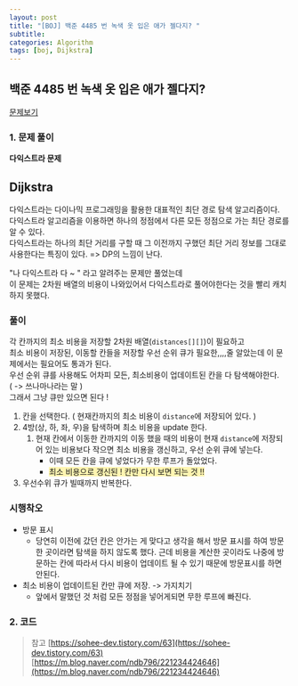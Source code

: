 ```yaml
---
layout: post
title: "[BOJ] 백준 4485 번 녹색 옷 입은 애가 젤다지? "
subtitle:
categories: Algorithm
tags: [boj, Dijkstra]
---
```


## 백준 4485 번 녹색 옷 입은 애가 젤다지? 

[문제보기](https://www.acmicpc.net/problem/4485)

### 1. 문제 풀이

**다익스트라 문제**

## Dijkstra

다익스트라는 다이나믹 프로그래밍을 활용한 대표적인 최단 경로 탐색 알고리즘이다.    
다익스트라 알고리즘을 이용하면 하나의 정점에서 다른 모든 정점으로 가는 최단 경로를 알 수 있다.    
다익스트라는 하나의 최단 거리를 구할 때 그 이전까지 구했던 최단 거리 정보를 그대로 사용한다는 특징이 있다. => DP의 느낌이 난다.    

"나 다익스트라 다 ~ " 라고 알려주는 문제만 풀었는데    
이 문제는 2차원 배열의 비용이 나와있어서 다익스트라로 풀어야한다는 것을 빨리 캐치하지 못했다.     

### 풀이

각 칸까지의 최소 비용을 저장할 2차원 배열(`distances[][]`)이 필요하고     
최소 비용이 저장된, 이동할 칸들을 저장할 우선 순위 큐가 필요한,,,,줄 알았는데 이 문제에서는 필요어도 통과가 된다.      
우선 순위 큐를 사용해도 어차피 모든, 최소비용이 업데이트된 칸을 다 탐색해야한다.      
( -> 쓰나마나라는 말 )     
그래서 그냥 큐만 있으면 된다 !      

1. 칸을 선택한다. ( 현재칸까지의 최소 비용이 `distance`에 저장되어 있다. )
2. 4방(상, 하, 좌, 우)을 탐색하며 최소 비용을 update 한다.  
   1. 현재 칸에서 이동한 칸까지의 이동 했을 때의 비용이 현재 `distance`에 저장되어 있는 비용보다 작으면 최소 비용을 갱신하고, 우선 순위 큐에 넣는다. 
      - 이때 모든 칸을 큐에 넣었다가 무한 루프가 돌았었다.    
      - <span style='background-color:#fff5b1'>최소 비용으로 갱신된 ! 칸만 다시 보면 되는 것 !!</span>
3. 우선수위 큐가 빌때까지 반복한다.

### 시행착오
- 방문 표시
  - 당연히 이전에 갔던 칸은 안가는 게 맞다고 생각을 해서 방문 표시를 하여 방문한 곳이라면 탐색을 하지 않도록 했다. 근데 비용을 계산한 곳이라도 나중에 방문하는 칸에 따라서 다시 비용이 업데이트 될 수 있기 때문에 방문표시를 하면 안된다.
- 최소 비용이 업데이트된 칸만 큐에 저장. -> 가지치기
  - 앞에서 말했던 것 처럼 모든 정점을 넣어게되면 무한 루프에 빠진다.  


### 2. 코드

<script src="https://gist.github.com/yeonui-0626/a3dab1a58cb670158129741ff79202e1.js"></script>


> 참고
> [https://sohee-dev.tistory.com/63](https://sohee-dev.tistory.com/63)
> [https://m.blog.naver.com/ndb796/221234424646](https://m.blog.naver.com/ndb796/221234424646)